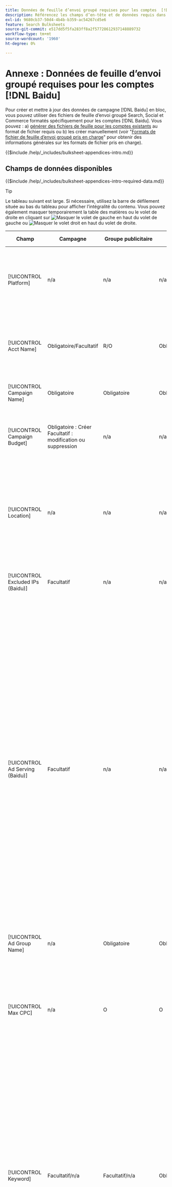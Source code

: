 ```yaml
---
title: Données de feuille d’envoi groupé requises pour les comptes  [!DNL Baidu]
description: Référencez les champs d’en-tête et de données requis dans les feuilles d’envoi groupées pour les comptes  [!DNL Baidu] .
exl-id: 9680cb37-50d4-4b4b-b359-ac54267cd5e6
feature: Search Bulksheets
source-git-commit: e517dd5f5fa283ff8a2f57728612937148889732
workflow-type: tm+mt
source-wordcount: '1960'
ht-degree: 0%

---
```


# Annexe : Données de feuille d’envoi groupé requises pour les comptes [!DNL Baidu]

Pour créer et mettre à jour des données de campagne [!DNL Baidu] en bloc, vous pouvez utiliser des fichiers de feuille d’envoi groupé Search, Social et Commerce formatés spécifiquement pour les comptes [!DNL Baidu]. Vous pouvez : a) [générer des fichiers de feuille pour les comptes existants](../bulksheet-download.md) au format de fichier requis ou b) les créer manuellement (voir &quot;[Formats de fichier de feuille d’envoi groupé pris en charge](bulksheet-file-formats.md)&quot; pour obtenir des informations générales sur les formats de fichier pris en charge).

{{$include /help/_includes/bulksheet-appendices-intro.md}}

<!-- Hiding because this is probably too long a list to be useful.

## Available header fields

Platform,Acct Name,Campaign Name,Campaign Budget,Location,Excluded IPs (Baidu), Ad Serving (Baidu),Ad Group Name,Max CPC,Keyword,Match Type,Ad Title,Description Line 1,Description Line 2,Display URL,Base URL,Destination URL,Custom URL Param,Campaign Status,Ad Group Status,Keyword Status,Ad Status,Location Status,[Advertiser-specific Label Classification],Campaign ID,Ad Group ID,Keyword ID,Ad ID,AMO ID,Error Message

{{$include /help/_includes/bulksheet-headers-note.md}}

-->

## Champs de données disponibles

{{$include /help/_includes/bulksheet-appendices-intro-required-data.md}}

>[!TIP]
>
>Le tableau suivant est large. Si nécessaire, utilisez la barre de défilement située au bas du tableau pour afficher l’intégralité du contenu. Vous pouvez également masquer temporairement la table des matières ou le volet de droite en cliquant sur ![Masquer le volet de gauche](/help/search-social-commerce/assets/hide-left-pane.png "Masquer le volet de gauche") en haut du volet de gauche ou ![Masquer le volet droit](/help/search-social-commerce/assets/hide-right-pane.png "Masquer le volet droit") en haut du volet de droite.

| Champ | Campagne | Groupe publicitaire | Mot-clé | Publicité textuelle | Cible de l’emplacement | Description |
|----|----|----|----|----|----|----|
| [!UICONTROL Platform] | n/a | n/a | n/a | n/a | n/a | (Inclus dans les feuilles d’envoi groupées générées à des fins d’information) La plateforme publicitaire. Obligatoire, sauf si chaque ligne comprend un AMO ID pour l’entité. |
| [!UICONTROL Acct Name] | Obligatoire/Facultatif | R/O | Obligatoire/Facultatif | Obligatoire/Facultatif | Obligatoire/Facultatif | (Inclus dans les feuilles d’envoi groupées générées à des fins d’information) La plateforme publicitaire. Obligatoire, sauf si chaque ligne comprend un AMO ID pour l’entité. |
| [!UICONTROL Campaign Name] | Obligatoire | Obligatoire | Obligatoire | Obligatoire | Obligatoire | Nom unique qui identifie une campagne pour un compte. |
| [!UICONTROL Campaign Budget] | Obligatoire : Créer<br>Facultatif : modification ou suppression | n/a | n/a | n/a | n/a | Une limite de dépenses journalière pour la campagne, avec ou sans symboles monétaires et ponctuation. Cette valeur remplace mais ne peut pas dépasser le budget du compte. |
| [!UICONTROL Location] | n/a | n/a | n/a | n/a | Obligatoire | Emplacement géographique où placer des publicités pour la campagne. Pour exclure un emplacement, ajoutez un signe moins (`-`) avant de le préfixer. Si vous ne saisissez pas de valeurs spécifiques pour la campagne, tous les emplacements sont ciblés. |
| [!UICONTROL Excluded IPs (Baidu)] | Facultatif | n/a | n/a | n/a | n/a | Adresses IP des sites web sur lesquels vos publicités ne doivent pas être affichées. Séparez plusieurs valeurs par des virgules. |
| [!UICONTROL Ad Serving (Baidu)] | Facultatif | n/a | n/a | n/a | n/a | À quelle fréquence diffusez-vous vos publicités actives les unes par rapport aux autres au sein d’un groupe publicitaire :<ul><li><i>Rotation</i> (valeur par défaut pour les nouvelles campagnes) : chacune de vos publicités entre dans la vente aux enchères d’annonces un nombre approximativement égal de fois, ce qui permet à Search, Social et Commerce de noter vos publicités non seulement au taux de clics publicitaires, mais également sur les conversions.</li><li><i>Optimiser :</i> Le réseau publicitaire favorise les publicités qui ont une combinaison d’un taux de clics élevé et d’un score de qualité élevé. Ces publicités entrent plus souvent dans la vente aux enchères et au fil du temps, une seule publicité est favorisée. Ce résultat peut être incompatible avec vos objectifs d’optimisation et d’entreprise.</li></ul> |
| [!UICONTROL Ad Group Name] | n/a | Obligatoire | Obligatoire | Obligatoire | n/a | Nom unique qui identifie un groupe publicitaire. |
| [!UICONTROL Max CPC] | n/a | O | O | n/a | n/a | Coût maximum par clic (CPC), qui est le montant le plus élevé à payer pour un clic publicitaire sur le réseau de recherche, avec ou sans symboles monétaires et ponctuation. Vous pouvez définir des valeurs pour les groupes publicitaires et les mots-clés. La valeur par défaut d’un nouveau mot-clé est héritée du niveau du groupe d’annonces. |
| [!UICONTROL Keyword] | Facultatif/n/a | Facultatif/n/a | Obligatoire | n/a | n/a | Chaîne du mot-clé.<br><br>Pour exclure un mot-clé au niveau du groupe publicitaire ou de la campagne, définissez [!UICONTROL Match Type] sur [!UICONTROL Negative]. Si la ligne comprend le nom du groupe publicitaire, le mot-clé est exclu du groupe publicitaire. Si la ligne ne contient pas le nom du groupe publicitaire, le mot-clé est exclu pour l’ensemble de la campagne.<br><br><b>Remarque : </b>La modification d&#39;un mot-clé Baidu supprime le mot-clé existant et en crée un nouveau avec un nouvel ID de mot-clé. Vous pouvez toutefois modifier le type de correspondance sans supprimer le mot-clé existant. |
| [!UICONTROL Match Type] | Facultatif/n/a | Facultatif/n/a | Facultatif : Créer<br>Obligatoire/Facultatif : modification ou suppression | n/a | n/a | L&#39;option de correspondance de mot-clé pour le mot-clé : <i>[!UICONTROL Broad]</i>, <i>[!UICONTROL Exact]</i>, <i>[!UICONTROL Phrase]</i>, <i>[!UICONTROL Negative Broad]</i> ou <i>[!UICONTROL Negative Exact]</i>. Définissez des mots-clés négatifs au niveau de la campagne ou du groupe publicitaire.<br><br>Pour les nouveaux mots-clés, la valeur par défaut est <i>[!UICONTROL Broad]</i>. Une valeur pour le type de correspondance ou l’ID de mot-clé est nécessaire uniquement pour modifier un mot-clé avec plusieurs types de correspondance.<br><br><b>Remarque : </b>Vous pouvez modifier le type de correspondance d&#39;un mot-clé [!DNL Baidu] sans supprimer le mot-clé existant. |
| [!UICONTROL Ad Title] | n/a | n/a | n/a | Obligatoire | n/a | Titre d’une publicité. La longueur maximale est de 14 caractères codés sur deux octets ou 28 caractères codés sur un octet.<br><br><b>Remarque : </b> La modification de la copie de publicité supprime la publicité existante et crée une nouvelle publicité avec les mêmes propriétés. |
| [!UICONTROL Description Line 1] | n/a | n/a | n/a | Obligatoire | n/a | Première ligne du corps d’une publicité. La longueur minimale est de quatre caractères codés sur deux octets ou huit caractères codés sur un octet, et la longueur maximale est de 20 caractères codés sur deux octets ou de 40 caractères codés sur un octet.<br><br><b>Remarque : </b> La modification de la copie de publicité supprime la publicité existante et crée une nouvelle publicité avec les mêmes propriétés. |
| [!UICONTROL Description Line 2] | n/a | n/a | n/a | Obligatoire | n/a | La deuxième ligne du corps d’une publicité. La longueur minimale est de quatre caractères codés sur deux octets ou huit caractères codés sur un octet, et la longueur maximale est de 20 caractères codés sur deux octets ou de 40 caractères codés sur un octet.<br><br><b>Remarque : </b> La modification de la copie de publicité supprime la publicité existante et crée une nouvelle publicité avec les mêmes propriétés. |
| [!UICONTROL Display URL] | n/a | n/a | n/a | Obligatoire | n/a | URL affichée dans une publicité. La longueur maximale est de 35 caractères sur un octet. |
| [!UICONTROL Base URL] | n/a | n/a | Facultatif | Obligatoire | n/a | URL de la page d’entrée vers laquelle les utilisateurs finaux sont pris lorsqu’ils cliquent sur votre publicité, y compris les paramètres d’ajout configurés pour la campagne ou le compte.<br><br>Les URL de base/finale au niveau du mot-clé remplacent les URL au niveau de la publicité et au-dessus. |
| [!UICONTROL Destination URL] | n/a | n/a | n/a | n/a | n/a | (Inclus dans les feuilles d’envoi groupées générées à des fins d’information ; non publiés sur le réseau publicitaire) Pour les comptes avec des URL de destination, cette valeur est l’URL qui lie une publicité à une URL/page d’entrée de base sur le site web de l’annonceur (parfois via un autre site qui effectue le suivi des clics, puis redirige l’utilisateur vers la page d’entrée). Il comprend tous les paramètres d’ajout configurés pour la campagne ou le compte Search, Social et Commerce. Si vous avez généré des URL de suivi, cette valeur est basée sur les paramètres de suivi définis dans les paramètres de votre compte et de vos campagnes. Si vous avez ajouté des paramètres spécifiques au réseau, ils peuvent être remplacés par les paramètres équivalents pour Search, Social et Commerce.<br><br>Pour les comptes avec URL finales, cette colonne affiche la même valeur que le [!UICONTROL Base URL/Final URL column]. |
| [!UICONTROL Custom URL Param] | n/a | n/a | Facultatif | Facultatif | n/a | Données à remplacer par la variable dynamique `{custom_code}` lorsque la variable est incluse dans les paramètres de suivi pour le compte de recherche ou les paramètres de campagne. Pour insérer la valeur personnalisée dans l’URL de suivi, téléchargez le fichier de feuille d’envoi groupé à l’aide de l’option [!UICONTROL Generate Tracking URLs] . |
| [!UICONTROL Campaign Status] | Facultatif : Créer ou modifier <br>Obligatoire : Supprimer | n/a | n/a | n/a | n/a | État d’affichage de la campagne : <i>[!UICONTROL Active]</i>, <i>[!UICONTROL Paused]</i> ou <i>[!UICONTROL Deleted]</i> (campagnes existantes uniquement). La valeur par défaut des nouvelles campagnes est <i>[!UICONTROL Active]</i>. Pour supprimer une campagne active ou suspendue, saisissez la valeur &quot;[!UICONTROL Deleted]&quot;. |
| [!UICONTROL Ad Group Status] | n/a | Facultatif : Créer ou modifier <br>Obligatoire : Supprimer | n/a | n/a | n/a | État d’affichage du groupe publicitaire : <i>[!UICONTROL Active]</i>, <i>[!UICONTROL Paused]</i> ou <i>[!UICONTROL Deleted]</i> (groupes publicitaires existants uniquement). La valeur par défaut des nouveaux groupes publicitaires est <i>[!UICONTROL Active]</i>. Pour supprimer un groupe publicitaire actif ou en pause, saisissez la valeur &quot;[!UICONTROL Deleted]&quot;. |
| [!UICONTROL Keyword Status] | n/a | n/a | Facultatif : Créer ou modifier <br>Obligatoire : Supprimer | n/a | n/a | État d’affichage du mot-clé : <i>[!UICONTROL Active]</i>, <i>[!UICONTROL Deleted]</i> (mots-clés existants uniquement), <i>[!UICONTROL Inactive]</i> (non modifiable), <i>[!UICONTROL Paused]</i> (mots-clés existants uniquement) ou <i>[!UICONTROL Pending]</i> (non modifiable). La valeur par défaut des nouveaux mots-clés est <i>[!UICONTROL Active]</i>.<br><br>Pour supprimer un mot-clé, saisissez la valeur <i>[!UICONTROL Deleted]</i>. |
| [!UICONTROL Ad Status] | n/a | n/a | n/a | Facultatif : Créer ou modifier <br>Obligatoire : Supprimer | n/a | État d’affichage de la publicité : <i>[!UICONTROL Active]</i> (valeur par défaut pour les nouvelles publicités), <i>[!UICONTROL Deleted]</i> (publicités existantes uniquement), <i>[!UICONTROL Disapproved]</i> (non modifiable), <i>[!UICONTROL Inactive]</i> (non modifiable), <i>[!UICONTROL Paused]</i> ou <i>[!UICONTROL Pending (not editable)]</i>.<br><br>Pour supprimer une publicité, saisissez la valeur <i>[!UICONTROL Deleted]</i>. |
| [!UICONTROL Location Status] | n/a | n/a | n/a | n/a | Facultatif : Créer ou modifier <br>Obligatoire : Supprimer | État de la cible de l’emplacement : <i>[!UICONTROL Active]</i> ou <i>[!UICONTROL Deleted] (emplacements existants uniquement). La valeur par défaut des nouveaux emplacements est <i>[!UICONTROL Active]. Pour supprimer un emplacement actif, saisissez la valeur <i>[!UICONTROL Deleted]. |
| \[Classification d’étiquette spécifique au annonceur\] | Facultatif | Facultatif | Facultatif | Facultatif | n/a | (Nommé pour une classification d’étiquettes spécifique à l’annonceur, telle que &quot;Couleur&quot; pour une classification d’étiquettes appelée Couleur) Une valeur pour la classification spécifiée qui est associée à l’entité. Vous ne pouvez inclure qu’une seule valeur par classification par entité (par exemple, &quot;rouge&quot; pour la classification d’étiquettes &quot;Couleur&quot; pour la campagne A). La longueur maximale est de 100 caractères et la valeur peut inclure des caractères ASCII et non ASCII.<br><br>Les classifications d’étiquettes et leurs valeurs d’étiquettes sont appliquées à tous les composants enfants ; les nouveaux composants ajoutés ultérieurement sont automatiquement associés au libellé. <br><br>Le nom de la classification et la valeur de la classification ne sont pas sensibles à la casse. |
| [!UICONTROL Constraints] | Facultatif | Facultatif | Facultatif | n/a | n/a | Contrainte affectée à l’entité. Vous ne pouvez affecter qu’une seule contrainte par entité.<br><br>Les contraintes sont héritées par les entités enfants. Vous n’avez donc pas besoin de saisir de valeurs pour les entités enfants, sauf si vous souhaitez remplacer les valeurs héritées. |
| [!UICONTROL Campaign ID] | n/a : Créer<br>Obligatoire/Facultatif : modification et suppression | Facultatif | Facultatif | Facultatif | n/a | Identifiant unique qui identifie une campagne existante. Dans les fichiers CSV et TSV, il doit être précédé d’un guillemet simple (’).[^1] Obligatoire uniquement lorsque vous modifiez le nom de la campagne, sauf si la ligne contient un AMO ID pour la campagne. |
| [!UICONTROL Ad Group ID] | n/a | n/a : Créer<br>Obligatoire/Facultatif : modification et suppression | Facultatif | Facultatif | n/a | Identifiant unique qui identifie un groupe publicitaire existant. Dans les fichiers CSV et TSV, il doit être précédé d’un guillemet simple (’).[^1] Obligatoire uniquement lorsque vous modifiez le nom du groupe publicitaire, sauf si la ligne contient un AMO ID pour le groupe publicitaire. |
| [!UICONTROL Keyword ID] | n/a | n/a | n/a : Créer<br>Obligatoire/Facultatif : modification et suppression | n/a | n/a | Identifiant unique qui identifie un mot-clé existant. Dans les fichiers CSV et TSV, il doit être précédé d’un guillemet simple (’).[^1] Obligatoire uniquement lorsque vous modifiez le nom du mot-clé, sauf si la ligne comprend a) suffisamment de colonnes de propriétés pour identifier le mot-clé ou b) un AMO ID. |
| [!UICONTROL Ad ID] | n/a | n/a | n/a | n/a : Créer<br>Obligatoire/Facultatif : modification et suppression | n/a | Identifiant unique qui identifie un mot-clé existant. Dans les fichiers CSV et TSV, il doit être précédé d’un guillemet simple (’).[^1] Obligatoire uniquement lorsque vous modifiez le nom du mot-clé, sauf si la ligne comprend a) suffisamment de colonnes de propriétés pour identifier le mot-clé ou b) un AMO ID. |
| [!UICONTROL AMO ID] | n/a : Créer<br>Facultatif : modification et suppression | n/a : Créer<br>Facultatif : modification et suppression | n/a : Créer<br>Facultatif : modification et suppression | n/a : Créer<br>Facultatif : modification et suppression | n/a : Créer<br>Facultatif : modification et suppression | (Dans les feuilles d’envoi groupées générées) Identifiant unique généré par [!DNL Adobe] pour une entité synchronisée. Pour les publicités de recherche réactive, l’AMO ID est requis pour modifier ou supprimer les publicités, sauf si vous incluez le [!UICONTROL Ad ID]. Pour modifier les données de tous les autres types d’entité avec un AMO ID, celui-ci doit les modifier ou les supprimer, sauf si vous incluez l’ID d’entité et l’ID d’entité parent.<br><br>Search, Social &amp; Commerce utilise la valeur pour déterminer l’identité correcte à modifier, mais ne publie pas l’identifiant sur le réseau publicitaire. |
| [!UICONTROL EF Error Message] | n/a | n/a | n/a | n/a | n/a | (Inclus dans les feuilles d’envoi groupées générées à des fins d’information) Espace réservé pour l’affichage des messages d’erreur de Search, Social et Commerce concernant les données de la ligne ; les messages d’erreur sont inclus dans les fichiers [!UICONTROL EF Errors]. Cette valeur n’est pas publiée sur le réseau publicitaire. |
| [!UICONTROL SE Error Message] | n/a | n/a | n/a | n/a | n/a | (Inclus dans les feuilles d’envoi groupées générées à des fins d’information) Espace réservé pour l’affichage des messages d’erreur du réseau publicitaire concernant les données de la ligne ; les messages d’erreur sont inclus dans les fichiers [!UICONTROL SE Errors]. Cette valeur n’est pas publiée sur le réseau publicitaire. |

[^1] : Excel convertit les grands nombres en notation scientifique (par exemple, 2.12E+09 pour 2115585666) lorsqu’il ouvre le fichier. Pour afficher les chiffres de la notation standard, sélectionnez n’importe quelle cellule de la colonne et cliquez dans la barre de formule.

>[!MORELIKETHIS]
>
>* [Annexe - Erreurs de feuilles d’envoi groupé](../bulksheet-errors.md)
>* [Opérations que vous pouvez effectuer dans les feuilles d’envoi groupé](bulksheet-operations.md)
>* [ Formats de fichiers de feuille d’envoi groupé pris en charge](bulksheet-file-formats.md)
>* [Télécharger/créer un fichier de feuille d’envoi groupé](../bulksheet-download.md)
>* [Formats de suivi des clics pour [!DNL Naver]](/help/search-social-commerce/tracking/formats-click-tracking-naver.md)
>* [Télécharger un fichier de feuille d’envoi groupé ou un fichier d’erreur corrigé](../bulksheet-upload.md)
